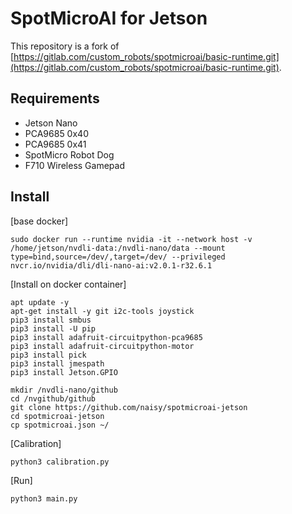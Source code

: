 # SpotMicroAI for Jetson

This repository is a fork of [https://gitlab.com/custom_robots/spotmicroai/basic-runtime.git](https://gitlab.com/custom_robots/spotmicroai/basic-runtime.git).  


## Requirements

* Jetson Nano
* PCA9685 0x40
* PCA9685 0x41
* SpotMicro Robot Dog
* F710 Wireless Gamepad

## Install

[base docker]
```
sudo docker run --runtime nvidia -it --network host -v /home/jetson/nvdli-data:/nvdli-nano/data --mount type=bind,source=/dev/,target=/dev/ --privileged nvcr.io/nvidia/dli/dli-nano-ai:v2.0.1-r32.6.1
```

[Install on docker container]
```
apt update -y
apt-get install -y git i2c-tools joystick
pip3 install smbus
pip3 install -U pip
pip3 install adafruit-circuitpython-pca9685
pip3 install adafruit-circuitpython-motor
pip3 install pick
pip3 install jmespath
pip3 install Jetson.GPIO

mkdir /nvdli-nano/github
cd /nvgithub/github
git clone https://github.com/naisy/spotmicroai-jetson
cd spotmicroai-jetson
cp spotmicroai.json ~/
```


[Calibration]
```
python3 calibration.py
```

[Run]
```
python3 main.py
```

